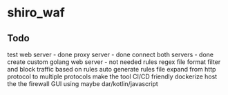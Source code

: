 # shiro_waf

## Todo

test web server - done
proxy server - done
connect both servers - done
create custom golang web server - not needed
rules regex file format
filter and block traffic based on rules
auto generate rules file
expand from http protocol to multiple protocols
make the tool CI/CD friendly
dockerize
host the the firewall
GUI using maybe dar/kotlin/javascript